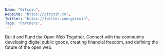 ```yaml
--- 
Name: "Gitcoin", 
Website: "https://gitcoin.co", 
Twitter: "https://twitter.com/gitcoin", 
Tags: "Partners", 
--- 
```

<!--lang:en--> 
Build and Fund the Open Web Together. Connect with the community developing digital public goods, creating financial freedom, and defining the future of the open web.
<!--lang:es--] 
Construir y financiar la web abierta juntos. Conéctese con la comunidad desarrollando bienes públicos digitales, creando libertad financiera y definiendo el futuro de la web abierta.
<!--lang:de--] 
Bauen und finanzieren Sie gemeinsam das offene Web. Verbinden Sie sich mit der Community, die digitale öffentliche Güter entwickelt, finanzielle Freiheit schafft und die Zukunft des offenen Webs definiert.
<!--lang:fr--] 
Construire et financer le Web ouvert ensemble. Connectez-vous avec la communauté qui développe des biens publics numériques, crée la liberté financière et définit l'avenir du Web ouvert.
<!--lang:pl--] 
Wspólnie budujcie i finansujcie otwartą sieć. Połącz się ze społecznością tworzącą cyfrowe dobra publiczne, tworzącą wolność finansową i określającą przyszłość otwartej sieci.
<!--lang:uk--] 
Створюйте та фінансуйте відкриту мережу разом. Спілкуйтеся зі спільнотою, яка розробляє цифрові суспільні блага, створює фінансову свободу та визначає майбутнє відкритого Інтернету.
[!--lang:*--> 
